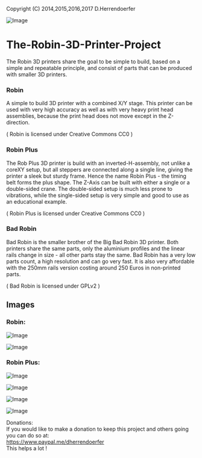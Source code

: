 Copyright (C) 2014,2015,2016,2017 D.Herrendoerfer

![Image](3D-Robins-Images/IMG_1618.png?raw=true)

# The-Robin-3D-Printer-Project

The Robin 3D printers share the goal to be simple to build, based on a simple and
repeatable principle, and consist of parts that can be produced with smaller 3D printers.

### Robin
A simple to build 3D printer with a combined X/Y stage.
This printer can be used with very high accuracy as well as with very heavy print head assemblies,
because the print head does not move except in the Z-direction.

( Robin is licensed under Creative Commons CC0 )

### Robin Plus
The Rob Plus 3D printer is build with an inverted-H-assembly, not unlike a coreXY setup, but
all steppers are connected along a single line, giving the printer a sleek but sturdy frame.
Hence the name Robin Plus - the timing belt forms the plus shape.
The Z-Axis can be built with either a single or a double-sided crane. The double-sided setup
is much less prone to vibrations, while the single-sided setup is very simple and good to
use as an educational example.

( Robin Plus is licensed under Creative Commons CC0 )

### Bad Robin
Bad Robin is the smaller brother of the Big Bad Robin 3D printer. Both printers share the same
parts, only the aluminium profiles and the linear rails change in size - all other parts stay the same.
Bad Robin has a very low parts count, a high resolution and can go very fast. It is also very affordable
with the 250mm rails version costing around 250 Euros in non-printed parts.

( Bad Robin is licensed under GPLv2 )


## Images

### Robin:

![Image](3D-Robins-Images/IMG_1616.png?raw=true)

![Image](3D-Robins-Images/IMG_1617.png?raw=true)


### Robin Plus:

![Image](3D-Robins-Images/IMG_1619.png?raw=true)

![Image](3D-Robins-Images/IMG_1620.png?raw=true)

![Image](3D-Robins-Images/IMG_1621.png?raw=true)

![Image](3D-Robins-Images/IMG_1622.png?raw=true)


Donations:  
If you would like to make a donation to keep this project and others going you can do so at:  
https://www.paypal.me/dherrendoerfer  
This helps a lot !
